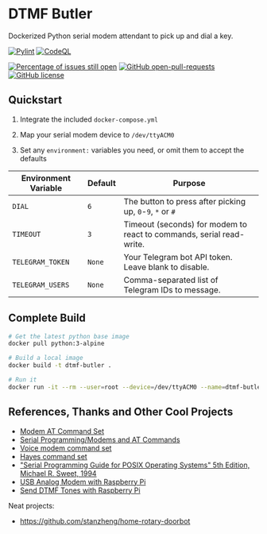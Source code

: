 # DTMF Butler

Dockerized Python serial modem attendant to pick up and dial a key.

[![Pylint](https://github.com/michaelsanford/DTMF-Butler/actions/workflows/pylint.yml/badge.svg)](https://github.com/michaelsanford/DTMF-Butler/actions/workflows/pylint.yml) [![CodeQL](https://github.com/michaelsanford/DTMF-Butler/actions/workflows/codeql-analysis.yml/badge.svg)](https://github.com/michaelsanford/DTMF-Butler/actions/workflows/codeql-analysis.yml)

[![Percentage of issues still open](https://isitmaintained.com/badge/open/michaelsanford/DTMF-Butler.svg)](https://github.com/michaelsanford/DTMF-Butler/issues "Percentage of issues still open") [![GitHub open-pull-requests](https://badgen.net/github/open-prs/michaelsanford/DTMF-Butler)](https://github.com/michaelsanford/DTMF-Butler/pulls?q=is%3Aopen) [![GitHub license](https://badgen.net/github/license/michaelsanford/DTMF-Butler)](https://github.com/michaelsanford/DTMF-Butler/blob/main/LICENSE)

## Quickstart

1. Integrate the included `docker-compose.yml`

1. Map your serial modem device to `/dev/ttyACM0`

1. Set any `environment:` variables you need, or omit them to accept the defaults

| Environment Variable | Default | Purpose |
|---|---|---|
| `DIAL` | `6` | The button to press after picking up, `0`-`9`, `*` or `#` |
| `TIMEOUT` | `3` | Timeout (seconds) for modem to react to commands, serial read-write. |
| `TELEGRAM_TOKEN` | `None` | Your Telegram bot API token. Leave blank to disable. |
| `TELEGRAM_USERS` | `None` | Comma-separated list of Telegram IDs to message. |

## Complete Build

```bash
# Get the latest python base image
docker pull python:3-alpine

# Build a local image
docker build -t dtmf-butler .

# Run it
docker run -it --rm --user=root --device=/dev/ttyACM0 --name=dtmf-butler dtmf-butler
```

## References, Thanks and Other Cool Projects

- [Modem AT Command Set](https://michaelgellis.tripod.com/modem.html)
- [Serial Programming/Modems and AT Commands](https://en.wikibooks.org/wiki/Serial_Programming/Modems_and_AT_Commands)
- [Voice modem command set](https://en.wikipedia.org/wiki/Voice_modem_command_set)
- [Hayes command set](https://en.wikipedia.org/wiki/Hayes_command_set)
- ["Serial Programming Guide for POSIX Operating Systems" 5th Edition, Michael R. Sweet, 1994](https://www.cmrr.umn.edu/~strupp/serial.html#modems)
- [USB Analog Modem with Raspberry Pi](https://iotbytes.wordpress.com/usb-analog-modem-with-raspberry-pi/)
- [Send DTMF Tones with Raspberry Pi](https://iotbytes.wordpress.com/send-dtmf-tones-with-raspberry-pi)

Neat projects:

- <https://github.com/stanzheng/home-rotary-doorbot>
